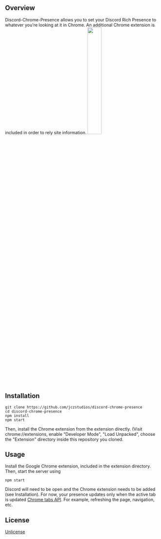 ## Overview

Discord-Chrome-Presence allows you to set your Discord Rich Presence to whatever you're looking at it in Chrome. An additional Chrome extension is included in order to rely site information.
<img src="https://i.imgur.com/Rg79DD6.png" width="30%" />

## Installation

```
git clone https://github.com/jczstudios/discord-chrome-presence
cd discord-chrome-presence
npm install
npm start
```
Then, install the Chrome extension from the extension directly. (Visit chrome://extensions, enable "Developer Mode", "Load Unpacked", choose the "Extension" directory inside this repository you cloned.

## Usage
Install the Google Chrome extension, included in the extension directory. Then, start the server using
```
npm start
```
Discord will need to be open and the Chrome extension needs to be added (see Installation). For now, your presence updates only when the active tab is updated [Chrome tabs API](https://developer.chrome.com/extensions/tabs#event-onUpdated). For example, refreshing the page, navigation, etc.

## License

[Unlicense](http://unlicense.org/)
